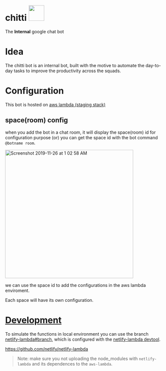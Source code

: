 # chitti <img src="https://user-images.githubusercontent.com/14071264/69571553-4c96c500-0fe8-11ea-8f72-4789c3974357.jpg" height="50px" width="50px">
The **Internal** google chat bot

# Idea
The chitti bot is an internal bot, built with the motive to automate the day-to-day tasks to improve the productivity across the squads.

# Configuration
This bot is hosted on [aws lambda (staging stack)](https://console.aws.amazon.com/lambda/home?region=us-east-1#/functions/chitti-the-bot?tab=configuration)

## space(room) config
when you add the bot in a chat room, it will
display the space(room) id for configuration purpose (or) you can get the space id with the bot command `@botname room`.

<img width="413" alt="Screenshot 2019-11-26 at 1 02 58 AM" src="https://user-images.githubusercontent.com/14071264/69571638-85369e80-0fe8-11ea-8caf-56dc665f82b7.png">

we can use the space id to add the configurations in the aws lambda enviroment.

Each space will have its own configuration.

# [Development](https://github.com/prakash-chokalingam/chitti/tree/netlify-lambda)

To simulate the functions in local environment you can use the branch [netlify-lambda#branch](https://github.com/prakash-chokalingam/chitti/tree/netlify-lambda), which is configured with the [netlify-lambda devtool](https://github.com/netlify/netlify-lambda).

https://github.com/netlify/netlify-lambda

> Note: make sure you not uploading the node_modules with `netlify-lambda` and its dependences to the `aws-lambda`.


